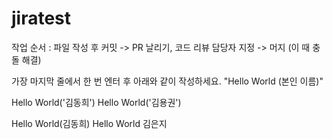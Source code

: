 # jiratest

작업 순서 : 파일 작성 후 커밋 -> PR 날리기, 코드 리뷰 담당자 지정 -> 머지 (이 때 충돌 해결)

가장 마지막 줄에서 한 번 엔터 후 아래와 같이 작성하세요.
"Hello World (본인 이름)"

Hello World('김동희')
Hello World('김용권')


Hello World(김동희)
Hello World 김은지
